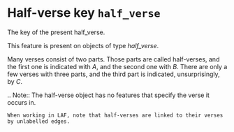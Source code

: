 # Half-verse key `half_verse`


The key of the present half_verse.

This feature is present on objects of type *half_verse*.

Many verses consist of two parts.
Those parts are called half-verses, and the first one is indicated with *A*, and the second one with *B*.
There are only a few verses with three parts, and the third part is indicated, unsurprisingly, by *C*. 

.. Note::
    The half-verse object has no features that specify the verse it occurs in.

    When working in LAF, note that half-verses are linked to their verses by unlabelled edges.

